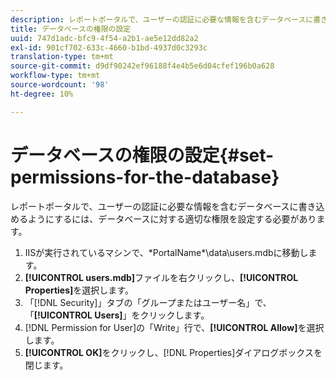 ```yaml
---
description: レポートポータルで、ユーザーの認証に必要な情報を含むデータベースに書き込めるようにするには、データベースに対する適切な権限を設定する必要があります。
title: データベースの権限の設定
uuid: 747d1adc-bfc9-4f54-a2b1-ae5e12dd82a2
exl-id: 901cf702-633c-4660-b1bd-4937d0c3293c
translation-type: tm+mt
source-git-commit: d9df90242ef96188f4e4b5e6d04cfef196b0a628
workflow-type: tm+mt
source-wordcount: '98'
ht-degree: 10%

---
```


# データベースの権限の設定{#set-permissions-for-the-database}

レポートポータルで、ユーザーの認証に必要な情報を含むデータベースに書き込めるようにするには、データベースに対する適切な権限を設定する必要があります。

1. IISが実行されているマシンで、\*PortalName*\data\users.mdbに移動します。
1. **[!UICONTROL users.mdb]**&#x200B;ファイルを右クリックし、**[!UICONTROL Properties]**&#x200B;を選択します。
1. 「[!DNL Security]」タブの「グループまたはユーザー名」で、「**[!UICONTROL Users]**」をクリックします。
1. [!DNL Permission for User]の「Write」行で、**[!UICONTROL Allow]**&#x200B;を選択します。
1. **[!UICONTROL OK]**&#x200B;をクリックし、[!DNL Properties]ダイアログボックスを閉じます。
